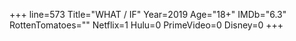 +++
line=573
Title="WHAT / IF"
Year=2019
Age="18+"
IMDb="6.3"
RottenTomatoes=""
Netflix=1
Hulu=0
PrimeVideo=0
Disney=0
+++

